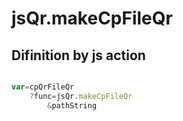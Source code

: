 # jsQr.makeCpFileQr

## Difinition by js action

```js.js

var=cpQrFileQr
	?func=jsQr.makeCpFileQr
		&pathString
```


